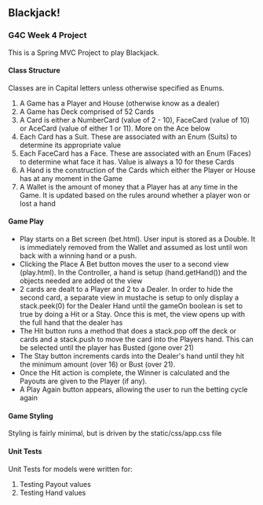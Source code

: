 ## Blackjack!

### G4C Week 4 Project

This is a Spring MVC Project to play Blackjack. 

#### Class Structure

Classes are in Capital letters unless otherwise specified as Enums.

1) A Game has a Player and House (otherwise know as a dealer) 
2) A Game has Deck comprised of 52 Cards
3) A Card is either a NumberCard (value of 2 - 10), FaceCard (value of 10) or AceCard (value of either 1 or 11). More on the Ace below
4) Each Card has a Suit. These are associated with an Enum (Suits) to determine its appropriate value
5) Each FaceCard has a Face. These are associated with an Enum (Faces) to determine what face it has. Value is always a 10 for these Cards
6) A Hand is the construction of the Cards which either the Player or House has at any moment in the Game
7) A Wallet is the amount of money that a Player has at any time in the Game. It is updated based on the rules around whether a player won or lost a hand

#### Game Play

* Play starts on a Bet screen (bet.html). User input is stored as a Double. It is immediately removed from the Wallet and assumed as lost until won back with a winning hand or a push.
* Clicking the Place A Bet button moves the user to a second view (play.html). In the Controller, a hand is setup (hand.getHand()) and the objects needed are added ot the view
* 2 cards are dealt to a Player and 2 to a Dealer. In order to hide the second card, a separate view in mustache is setup to only display a stack.peek(0) for the Dealer Hand until the gameOn boolean is set to true by doing a Hit or a Stay. Once this is met, the view opens up with the full hand that the dealer has
* The Hit button runs a method that does a stack.pop off the deck or cards and a stack.push to move the card into the Players hand. This can be selected until the player has Busted (gone over 21)
* The Stay button increments cards into the Dealer's hand until they hit the minimum amount (over 16) or Bust (over 21).
* Once the Hit action is complete, the Winner is calculated and the Payouts are given to the Player (if any). 
* A Play Again button appears, allowing the user to run the betting cycle again

#### Game Styling

Styling is fairly minimal, but is driven by the static/css/app.css file

#### Unit Tests

Unit Tests for models were written for: 

1) Testing Payout values
2) Testing Hand values